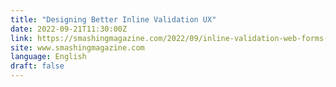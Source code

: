 ```yaml
---
title: "Designing Better Inline Validation UX"
date: 2022-09-21T11:30:00Z
link: https://smashingmagazine.com/2022/09/inline-validation-web-forms-ux/?utm_medium=RSS&utm_source=news.12bit.vn
site: www.smashingmagazine.com
language: English
draft: false
---
```

